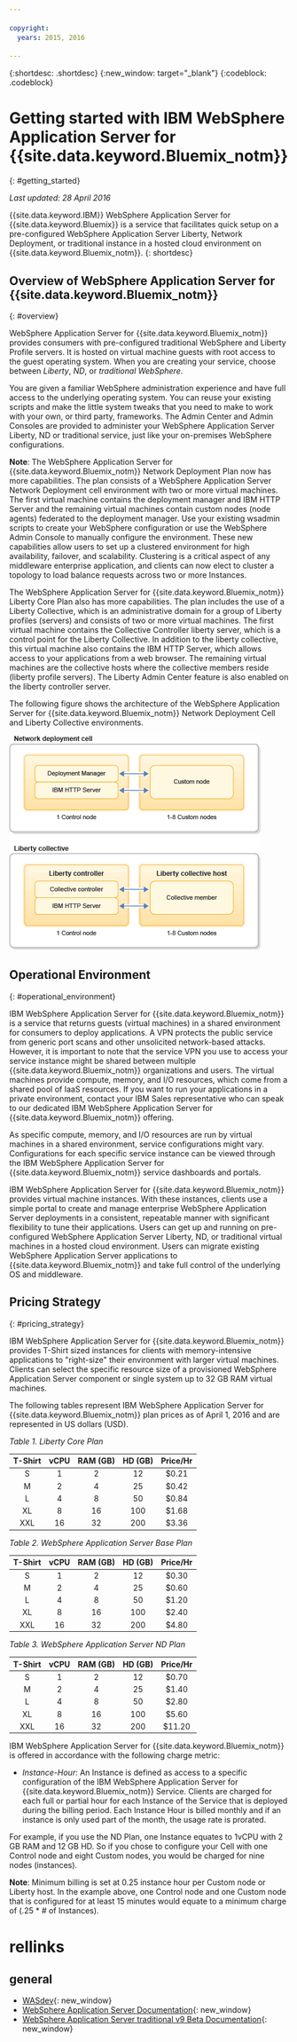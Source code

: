 ```yaml
---

copyright:
  years: 2015, 2016

---
```


{:shortdesc: .shortdesc}
{:new_window: target="_blank"}
{:codeblock: .codeblock}

# Getting started with IBM WebSphere Application Server for {{site.data.keyword.Bluemix_notm}}
{: #getting_started}

*Last updated: 28 April 2016*

{{site.data.keyword.IBM}} WebSphere Application Server for {{site.data.keyword.Bluemix}} is a service that facilitates quick setup on a pre-configured WebSphere Application Server Liberty, Network Deployment, or traditional instance in a hosted cloud environment on {{site.data.keyword.Bluemix_notm}}.
{: shortdesc}

## Overview of WebSphere Application Server for {{site.data.keyword.Bluemix_notm}}
{: #overview}

WebSphere Application Server for {{site.data.keyword.Bluemix_notm}} provides consumers with pre-configured traditional WebSphere and Liberty Profile servers. It is hosted on virtual machine guests with root access to the guest operating system. When you are creating your service, choose between _Liberty_, _ND_, or _traditional WebSphere_.

You are given a familiar WebSphere administration experience and have full access to the underlying operating system. You can reuse your existing scripts and make the little system tweaks that you need to make to work with your own, or third party, frameworks. The Admin Center and Admin Consoles are provided to administer your WebSphere Application Server Liberty, ND or traditional service, just like your on-premises WebSphere configurations.

**Note**: The WebSphere Application Server for {{site.data.keyword.Bluemix_notm}} Network Deployment Plan now has more capabilities. The plan consists of a WebSphere Application Server Network Deployment cell environment with two or more virtual machines. The first virtual machine contains the deployment manager and IBM HTTP Server and the remaining virtual machines contain custom nodes (node agents) federated to the deployment manager. Use your existing wsadmin scripts to create your WebSphere configuration or use the WebSphere Admin Console to manually configure the environment. These new capabilities allow users to set up a clustered environment for high availability, failover, and scalability. Clustering is a critical aspect of any middleware enterprise application, and clients can now elect to cluster a topology to load balance requests across two or more Instances.

The WebSphere Application Server for {{site.data.keyword.Bluemix_notm}} Liberty Core Plan also has more capabilities. The plan includes the use of a Liberty Collective, which is an administrative domain for a group of Liberty profiles (servers) and consists of two or more virtual machines. The first virtual machine contains the Collective Controller liberty server, which is a control point for the Liberty Collective. In addition to the liberty collective, this virtual machine also contains the IBM HTTP Server, which allows access to your applications from a web browser. The remaining virtual machines are the collective hosts where the collective members reside (liberty profile servers). The Liberty Admin Center feature is also enabled on the liberty controller server.

The following figure shows the architecture of the WebSphere Application Server for {{site.data.keyword.Bluemix_notm}} Network Deployment Cell and Liberty Collective environments.

![Figure1. Architecture of Network deployment cell and Liberty collective](images/CellCollectiveDiagram.gif)

## Operational Environment
{: #operational_environment}

IBM WebSphere Application Server for {{site.data.keyword.Bluemix_notm}} is a service that returns guests (virtual machines) in a shared environment for consumers to deploy applications. A VPN protects the public service from generic port scans and other unsolicited network-based attacks. However, it is important to note that the service VPN you use to access your service instance might be shared between multiple {{site.data.keyword.Bluemix_notm}} organizations and users. The virtual machines provide compute, memory, and I/O resources, which come from a shared pool of IaaS resources. If you want to run your applications in a private environment, contact your IBM Sales representative who can speak to our dedicated IBM WebSphere Application Server for {{site.data.keyword.Bluemix_notm}} offering.

As specific compute, memory, and I/O resources are run by virtual machines in a shared environment, service configurations might vary. Configurations for each specific service instance can be viewed through the IBM WebSphere Application Server for {{site.data.keyword.Bluemix_notm}} service dashboards and portals.

IBM WebSphere Application Server for {{site.data.keyword.Bluemix_notm}} provides virtual machine instances. With these instances, clients use a simple portal to create and manage enterprise WebSphere Application Server deployments in a consistent, repeatable manner with significant flexibility to tune their applications. Users can get up and running on pre-configured WebSphere Application Server Liberty, ND, or traditional virtual machines in a hosted cloud environment. Users can migrate existing WebSphere Application Server applications to {{site.data.keyword.Bluemix_notm}} and take full control of the underlying OS and middleware.

## Pricing Strategy
{: #pricing_strategy}

IBM WebSphere Application Server for {{site.data.keyword.Bluemix_notm}} provides T-Shirt sized instances for clients with memory-intensive applications to "right-size" their environment with larger virtual machines. Clients can select the specific resource size of a provisioned WebSphere Application Server component or single system up to 32 GB RAM virtual machines.

The following tables represent IBM WebSphere Application Server for {{site.data.keyword.Bluemix_notm}} plan prices as of April 1, 2016 and are represented in US dollars (USD).

*Table 1. Liberty Core Plan*

| **T-Shirt** | **vCPU** | **RAM (GB)** | **HD (GB)** | **Price/Hr** |       
|:-------------:|:----------:|:--------------:|:-------------:|:--------------:|
| S | 1 | 2 | 12 | $0.21 |
| M | 2 | 4 | 25 | $0.42 |
| L | 4 | 8 | 50 | $0.84 |
| XL | 8 | 16 | 100 | $1.68 |
| XXL | 16 | 32 | 200 | $3.36 |

*Table 2. WebSphere Application Server Base Plan*

| **T-Shirt** | **vCPU** | **RAM (GB)** | **HD (GB)** | **Price/Hr** |       
|:-------------:|:----------:|:--------------:|:-------------:|:--------------:|
| S | 1 | 2 | 12 | $0.30 |
| M | 2 | 4 | 25 | $0.60 |
| L | 4 | 8 | 50 | $1.20 |
| XL | 8 | 16 | 100 | $2.40 |
| XXL | 16 | 32 | 200 | $4.80 |

*Table 3. WebSphere Application Server ND Plan*

| **T-Shirt** | **vCPU** | **RAM (GB)** | **HD (GB)** | **Price/Hr** |       
|:-------------:|:----------:|:--------------:|:-------------:|:--------------:|
| S | 1 | 2 | 12 | $0.70 |
| M | 2 | 4 | 25 | $1.40 |
| L | 4 | 8 | 50 | $2.80 |
| XL | 8 | 16 | 100 | $5.60 |
| XXL | 16 | 32 | 200 | $11.20 |

<p></p>

IBM WebSphere Application Server for {{site.data.keyword.Bluemix_notm}} is offered in accordance with the following charge metric:

*  *Instance-Hour*: An Instance is defined as access to a specific configuration of the IBM WebSphere Application Server for {{site.data.keyword.Bluemix_notm}} Service. Clients are charged for each full or partial hour for each Instance of the Service that is deployed during the billing period. Each Instance Hour is billed monthly and if an instance is only used part of the month, the usage rate is prorated.

For example, if you use the ND Plan, one Instance equates to 1vCPU with 2 GB RAM and 12 GB HD. So if you chose to configure your Cell with one Control node and eight Custom nodes, you would be charged for nine nodes (instances).

**Note**: Minimum billing is set at 0.25 instance hour per Custom node or Liberty host. In the example above, one Control node and one Custom node that is configured for at least 15 minutes would equate to a minimum charge of (.25 * # of Instances).

# rellinks
## general
* [WASdev](https://developer.ibm.com/wasdev/){: new_window}
* [WebSphere Application Server Documentation](http://www.ibm.com/support/knowledgecenter/SSAW57_8.5.5/as_ditamaps/was855_welcome_ndmp.html){: new_window}
* [WebSphere Application Server traditional v9 Beta Documentation](http://www.ibm.com/support/knowledgecenter/SSEQTP_9.0.0/as_ditamaps/was900_welcome_base.html){: new_window}
